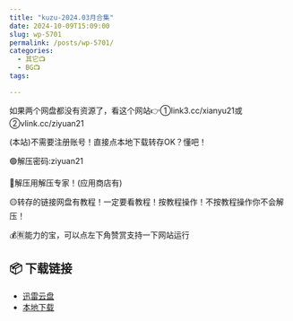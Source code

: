 ```yaml
---
title: "kuzu-2024.03月合集"
date: 2024-10-09T15:09:00
slug: wp-5701
permalink: /posts/wp-5701/
categories:
  - 其它📺
  - BG📺
tags:

---
```


如果两个网盘都没有资源了，看这个网站👉①link3.cc/xianyu21或②vlink.cc/ziyuan21

(本站)不需要注册账号！直接点本地下载转存OK？懂吧！

🟢解压密码:ziyuan21

🔵解压用解压专家！(应用商店有)

🟡转存的链接网盘有教程！一定要看教程！按教程操作！不按教程操作你不会解压！

💰🈶能力的宝，可以点左下角赞赏支持一下网站运行

## 📦 下载链接
- [迅雷云盘](https://blziyuan21.com/pay-download/5701?key=ddf6b0b384&down_id=0)
- [本地下载](https://blziyuan21.com/pay-download/5701?key=ddf6b0b384&down_id=1)

